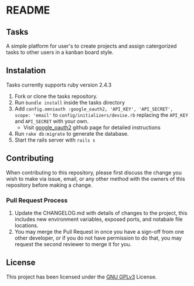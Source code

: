 # README
## Tasks
A simple platform for user's to create projects and assign catergorized tasks to other users in a kanban board style.

## Instalation
Tasks currently supports ruby version 2.4.3
1. Fork or clone the tasks repository.
2. Run `bundle install` inside the tasks directory
3. Add `config.omniauth :google_oauth2, 'API_KEY', 'API_SECRET', scope: 'email'` to `config/initializers/devise.rb` replacing the `API_KEY` and `API_SECRET` with your own.
    * Visit [google_oauth2](https://github.com/zquestz/omniauth-google-oauth2) github page for detailed instructions
4. Run `rake db:migrate` to generate the database.
5. Start the rails server with `rails s`

## Contributing

When contributing to this repository, please first discuss the change you wish to make via issue,
email, or any other method with the owners of this repository before making a change.

### Pull Request Process

1. Update the CHANGELOG.md with details of changes to the project, this includes new environment
   variables, exposed ports, and  notabale file locations.
2. You may merge the Pull Request in once you have a sign-off from one other developer, or if you
   do not have permission to do that, you may request the second reviewer to merge it for you.

## License
This project has been licensed under the [GNU GPLv3](https://github.com/TestUser1234561/Tasks/blob/master/LICENSE) License.